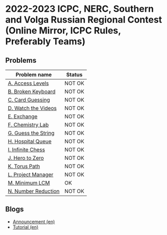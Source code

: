 # 2022-2023 ICPC, NERC, Southern and Volga Russian Regional Contest (Online Mirror, ICPC Rules, Preferably Teams)

## Problems

|Problem name|Status|
|------------|---------|
| [A. Access Levels](problems/A._Access_Levels.md)|NOT OK|
| [B. Broken Keyboard](problems/B._Broken_Keyboard.md)|NOT OK|
| [C. Card Guessing](problems/C._Card_Guessing.md)|NOT OK|
| [D. Watch the Videos](problems/D._Watch_the_Videos.md)|NOT OK|
| [E. Exchange](problems/E._Exchange.md)|NOT OK|
| [F. Chemistry Lab](problems/F._Chemistry_Lab.md)|NOT OK|
| [G. Guess the String](problems/G._Guess_the_String.md)|NOT OK|
| [H. Hospital Queue](problems/H._Hospital_Queue.md)|NOT OK|
| [I. Infinite Chess](problems/I._Infinite_Chess.md)|NOT OK|
| [J. Hero to Zero](problems/J._Hero_to_Zero.md)|NOT OK|
| [K. Torus Path](problems/K._Torus_Path.md)|NOT OK|
| [L. Project Manager](problems/L._Project_Manager.md)|NOT OK|
| [M. Minimum LCM](problems/M._Minimum_LCM.md)|OK|
| [N. Number Reduction](problems/N._Number_Reduction.md)|NOT OK|
## Blogs

- [Announcement (en)](blogs/Announcement_(en).md)
- [Tutorial (en)](blogs/Tutorial_(en).md)
